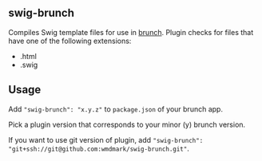 ## swig-brunch
Compiles Swig template files for use in [brunch](http://brunch.io). Plugin checks for files that have one of the following extensions:

- .html
- .swig


## Usage
Add `"swig-brunch": "x.y.z"` to `package.json` of your brunch app.

Pick a plugin version that corresponds to your minor (y) brunch version.

If you want to use git version of plugin, add
`"swig-brunch": "git+ssh://git@github.com:wmdmark/swig-brunch.git"`.